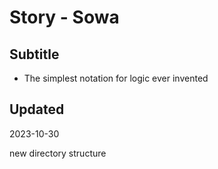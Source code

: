 # Story - Sowa

## Subtitle

* The simplest notation for logic ever invented

## Updated

2023-10-30

new directory structure

